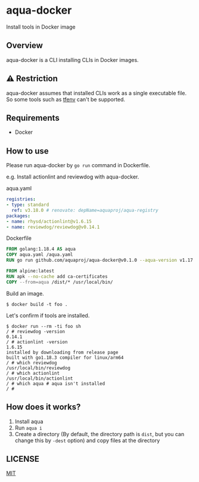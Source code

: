 # aqua-docker

Install tools in Docker image

## Overview

aqua-docker is a CLI installing CLIs in Docker images.

## :warning: Restriction

aqua-docker assumes that installed CLIs work as a single executable file.
So some tools such as [tfenv](https://github.com/tfutils/tfenv) can't be supported.

## Requirements

* Docker

## How to use

Please run aqua-docker by `go run` command in Dockerfile.

e.g. Install actionlint and reviewdog with aqua-docker.

aqua.yaml

```yaml
registries:
- type: standard
  ref: v3.18.0 # renovate: depName=aquaproj/aqua-registry
packages:
- name: rhysd/actionlint@v1.6.15
- name: reviewdog/reviewdog@v0.14.1
```

Dockerfile

```dockerfile
FROM golang:1.18.4 AS aqua
COPY aqua.yaml /aqua.yaml
RUN go run github.com/aquaproj/aqua-docker@v0.1.0 --aqua-version v1.17.1 --config /aqua.yaml --dest /dist actionlint reviewdog

FROM alpine:latest
RUN apk --no-cache add ca-certificates
COPY --from=aqua /dist/* /usr/local/bin/
```

Build an image.

```console
$ docker build -t foo .
```

Let's confirm if tools are installed.

```console
$ docker run --rm -ti foo sh
/ # reviewdog -version
0.14.1
/ # actionlint -version
1.6.15
installed by downloading from release page
built with go1.18.3 compiler for linux/arm64
/ # which reviewdog
/usr/local/bin/reviewdog
/ # which actionlint
/usr/local/bin/actionlint
/ # which aqua # aqua isn't installed
/ # 
```

## How does it works?

1. Install aqua
1. Run `aqua i`
1. Create a directory (By default, the directory path is `dist`, but you can change this by `-dest` option) and copy files at the directory

## LICENSE

[MIT](LICENSE)
